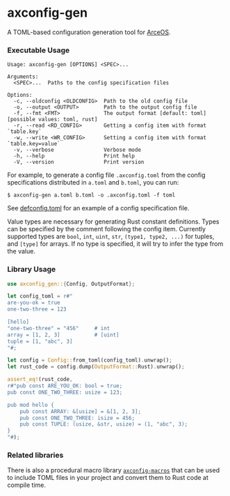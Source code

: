 # axconfig-gen

A TOML-based configuration generation tool for [ArceOS](https://github.com/arceos-org/arceos).

### Executable Usage

```text
Usage: axconfig-gen [OPTIONS] <SPEC>...

Arguments:
  <SPEC>...  Paths to the config specification files

Options:
  -c, --oldconfig <OLDCONFIG>  Path to the old config file
  -o, --output <OUTPUT>        Path to the output config file
  -f, --fmt <FMT>              The output format [default: toml] [possible values: toml, rust]
  -r, --read <RD_CONFIG>       Getting a config item with format `table.key`
  -w, --write <WR_CONFIG>      Setting a config item with format `table.key=value`
  -v, --verbose                Verbose mode
  -h, --help                   Print help
  -V, --version                Print version
```

For example, to generate a config file `.axconfig.toml` from the config specifications distributed in `a.toml` and `b.toml`, you can run:

```console
$ axconfig-gen a.toml b.toml -o .axconfig.toml -f toml
```

See [defconfig.toml](https://github.com/arceos-org/axconfig-gen/blob/main/example-configs/defconfig.toml) for an example of a config specification file.

Value types are necessary for generating Rust constant definitions. Types can be specified by the comment following the config item. Currently supported types are `bool`, `int`, `uint`, `str`, `(type1, type2, ...)` for tuples, and `[type]` for arrays. If no type is specified, it will try to infer the type from the value.

### Library Usage

```rust
use axconfig_gen::{Config, OutputFormat};

let config_toml = r#"
are-you-ok = true
one-two-three = 123

[hello]
"one-two-three" = "456"     # int
array = [1, 2, 3]           # [uint]
tuple = [1, "abc", 3]
"#;

let config = Config::from_toml(config_toml).unwrap();
let rust_code = config.dump(OutputFormat::Rust).unwrap();

assert_eq!(rust_code,
r#"pub const ARE_YOU_OK: bool = true;
pub const ONE_TWO_THREE: usize = 123;

pub mod hello {
    pub const ARRAY: &[usize] = &[1, 2, 3];
    pub const ONE_TWO_THREE: isize = 456;
    pub const TUPLE: (usize, &str, usize) = (1, "abc", 3);
}
"#);
```

### Related libraries

There is also a procedural macro library [`axconfig-macros`](https://docs.rs/axconfig-macros) that can be
used to include TOML files in your project and convert them to Rust code at
compile time.
